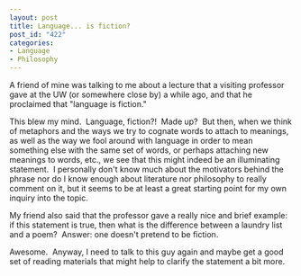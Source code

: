 ```yaml
--- 
layout: post
title: Language... is fiction?
post_id: "422"
categories:
- Language
- Philosophy
---
```

<p>A friend of mine was talking to me about a lecture that a visiting professor gave at the UW (or somewhere close by) a while ago, and that he proclaimed that &quot;language is fiction.&quot;</p>  <p>This blew my mind.&#160; Language, fiction?!&#160; Made up?&#160; But then, when we think of metaphors and the ways we try to cognate words to attach to meanings, as well as the way we fool around with language in order to mean something else with the same set of words, or perhaps attaching new meanings to words, etc., we see that this might indeed be an illuminating statement.&#160; I personally don't know much about the motivators behind the phrase nor do I know enough about literature nor philosophy to really comment on it, but it seems to be at least a great starting point for my own inquiry into the topic.</p>  <p>My friend also said that the professor gave a really nice and brief example: if this statement is true, then what is the difference between a laundry list and a poem?&#160; Answer: one doesn't pretend to be fiction.</p>  <p>Awesome.&#160; Anyway, I need to talk to this guy again and maybe get a good set of reading materials that might help to clarify the statement a bit more.</p>
